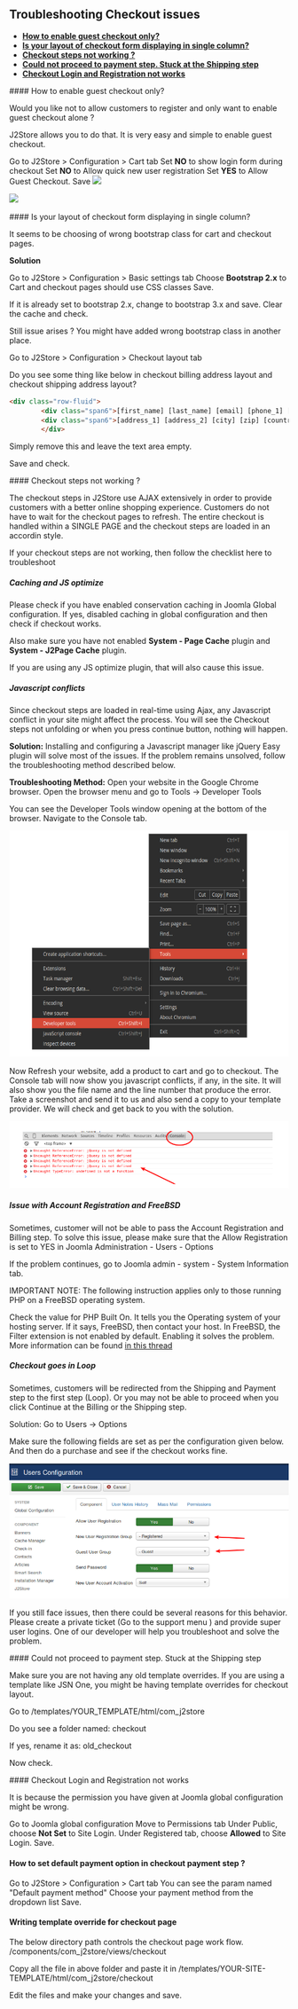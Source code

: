 ## Troubleshooting Checkout issues

* **[How to enable guest checkout only?](#guest-checkout)**
* **[Is your layout of checkout form displaying in single column?](#checkout-layout)**
* **[Checkout steps not working ?](#checkout-steps)**
* **[Could not proceed to payment step. Stuck at the Shipping step](#shipping-step-stuck)**
* **[Checkout Login and Registration not works](checkout-login-not-works)**

<a name="guest-checkout"/>
#### How to enable guest checkout only?

Would you like not to allow customers to register and only want to enable guest checkout alone ?

J2Store allows you to do that. It is very easy and simple to enable guest checkout.

Go to J2Store > Configuration > Cart tab
Set **NO** to show login form during checkout
Set **NO** to Allow quick new user registration
Set **YES** to Allow Guest Checkout.
Save
![](./assets/images/enable-guest-checkout.png)

![](./assets/images/guest-checkout.png)

<a name="checkout-layout"/>
#### Is your layout of checkout form displaying in single column?

It seems to be choosing of wrong bootstrap class for cart and checkout pages.

**Solution**

Go to J2Store > Configuration > Basic settings tab
Choose **Bootstrap 2.x** to Cart and checkout pages should use CSS classes
Save.

If it is already set to bootstrap 2.x, change to bootstrap 3.x and save.
Clear the cache and check.

Still issue arises ? You might have added wrong bootstrap class in another place.

Go to J2Store > Configuration > Checkout layout tab

Do you see some thing like below in checkout billing address layout and checkout shipping address layout?
```html
<div class="row-fluid">
		<div class="span6">[first_name] [last_name] [email] [phone_1] [phone_2] [company] [tax_number]</div>
		<div class="span6">[address_1] [address_2] [city] [zip] [country_id] [zone_id]</div>
		</div>
```

Simply remove this and leave the text area empty.

Save and check.

<a name="checkout-steps"/>
#### Checkout steps not working ?

The checkout steps in J2Store use AJAX extensively in order to provide customers with a better online shopping experience. Customers do not have to wait for the checkout pages to refresh. The entire checkout is handled within a SINGLE PAGE and the checkout steps are loaded in an accordin style.

If your checkout steps are not working, then follow the checklist here to troubleshoot

##### Caching and JS optimize

Please check if you have enabled conservation caching in Joomla Global configuration. If yes, disabled caching in global configuration and then check if checkout works.

Also make sure you have not enabled **System - Page Cache** plugin and **System - J2Page Cache** plugin.

If you are using any JS optimize plugin, that will also cause this issue.

##### Javascript conflicts

Since checkout steps are loaded in real-time using Ajax, any Javascript conflict in your site might affect the process. You will see the Checkout steps not unfolding or when you press continue button, nothing will happen.

**Solution:** Installing and configuring a Javascript manager like jQuery Easy plugin will solve most of the issues. If the problem remains unsolved, follow the troubleshooting method described below.

**Troubleshooting Method:** Open your website in the Google Chrome browser. Open the browser menu and go to Tools -> Developer Tools

You can see the Developer Tools window opening at the bottom of the browser. Navigate to the Console tab.

![](./assets/images/troubleshoot_developertools.png)

Now Refresh your website, add a product to cart and go to checkout. The Console tab will now show you javascript conflicts, if any, in the site. It will also show you the file name and the line number that produce the error. Take a screenshot and send it to us and also send a copy to your template provider. We will check and get back to you with the solution.

![](./assets/images/troubleshoot_console.png)

##### Issue with Account Registration and FreeBSD

Sometimes, customer will not be able to pass the Account Registration and Billing step. To solve this issue, please make sure that the Allow Registration is set to YES in Joomla Administration - Users - Options

If the problem continues, go to Joomla admin - system - System Information tab.

IMPORTANT NOTE: The following instruction applies only to those running PHP on a FreeBSD operating system.

Check the value for PHP Built On. It tells you the Operating system of your hosting server.  If it says, FreeBSD, then contact your host. In FreeBSD, the Filter extension is not enabled by default. Enabling it solves the problem. More information can be found [in this thread](https://forums.freebsd.org/threads/30465/)

##### Checkout goes in Loop

Sometimes, customers will be redirected from the Shipping and Payment step to the first step (Loop). Or you may not be able to proceed when you click Continue at the Billing or the Shipping step.

Solution: Go to Users -> Options

Make sure the following fields are set as per the configuration given below. And then do a purchase and see if the checkout works fine.

![](./assets/images/checkout_redirected.png)

If you still face issues, then there could be several reasons for this behavior. Please create a private ticket (Go to the support menu ) and provide super user logins. One of our developer will help you troubleshoot and solve the problem.

<a name="shipping-step-stuck"/>
#### Could not proceed to payment step. Stuck at the Shipping step

Make sure you are not having any old template overrides. If you are using a template like JSN One, you might be having template overrides for checkout layout.

Go to /templates/YOUR_TEMPLATE/html/com_j2store

Do you see a folder named: checkout

If yes, rename it as: old_checkout

Now check.

<a name="checkout-login-not-works" />
#### Checkout Login and Registration not works

It is because the permission you have given at Joomla global configuration might be wrong.

Go to Joomla global configuration
Move to Permissions tab
Under Public, choose **Not Set** to Site Login.
Under Registered tab, choose **Allowed** to Site Login.
Save.

#### How to set default payment option in checkout payment step ?

Go to J2Store >  Configuration > Cart tab
You can see the param named "Default payment method"
Choose your payment method from the dropdown list
Save.

#### Writing template override for checkout page

The below directory path controls the checkout page work flow.
/components/com_j2store/views/checkout

Copy all the file in above folder and paste it in
/templates/YOUR-SITE-TEMPLATE/html/com_j2store/checkout

Edit the files and make your changes and save.